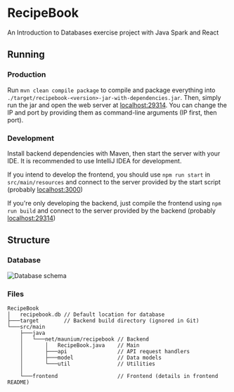 # RecipeBook
An Introduction to Databases exercise project with Java Spark and React

## Running

### Production
Run `mvn clean compile package` to compile and package everything into `./target/recipebook-<version>-jar-with-dependencies.jar`.
Then, simply run the jar and open the web server at [localhost:29314](http://localhost:29314). You can change the IP and port by providing them as command-line arguments (IP first, then port).

### Development
Install backend dependencies with Maven, then start the server with your IDE.
It is recommended to use IntelliJ IDEA for development.

If you intend to develop the frontend, you should use `npm run start`
in `src/main/resources` and connect to the server provided by the start script
(probably [localhost:3000](http://localhost:3000))

If you're only developing the backend, just compile the frontend
using `npm run build` and connect to the server provided by the backend
(probably [localhost:29314](http://localhost:29314))


## Structure

### Database
![Database schema](https://img.mau.lu/QkudU.png)

### Files
```
RecipeBook
│   recipebook.db // Default location for database
├───target        // Backend build directory (ignored in Git)
└───src/main
    ├───java                  
    │   └───net/maunium/recipebook // Backend
    │       │   RecipeBook.java    // Main
    │       ├───api                // API request handlers
    │       ├───model              // Data models
    │       └───util               // Utilities
    │
    └───frontend                   // Frontend (details in frontend README)
```

